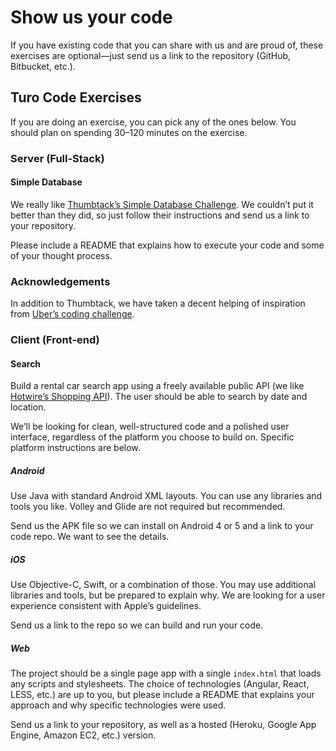 # Show us your code

If you have existing code that you can share with us and are proud of, these exercises are optional—just send us a link to the repository (GitHub, Bitbucket, etc.).

## Turo Code Exercises

If you are doing an exercise, you can pick any of the ones below. You should plan on spending 30–120 minutes on the exercise.

### Server (Full-Stack)

#### Simple Database

We really like [Thumbtack’s Simple Database Challenge][sdb]. We couldn’t put it better than they did, so just follow their instructions and send us a link to your repository.

[sdb]: https://www.thumbtack.com/challenges/simple-database

Please include a README that explains how to execute your code and some of your thought process. 

### Acknowledgements

In addition to Thumbtack, we have taken a decent helping of inspiration from [Uber’s coding challenge][uber].

[uber]: https://github.com/uber/coding-challenge-tools


### Client (Front-end)

#### Search

Build a rental car search app using a freely available public API (we like [Hotwire’s Shopping API][hotwire]). The user should be able to search by date and location.

We’ll be looking for clean, well-structured code and a polished user interface, regardless of the platform you choose to build on. Specific platform instructions are below.

[hotwire]: http://developer.hotwire.com/docs/Rental_Car_Shopping_API

##### Android

Use Java with standard Android XML layouts. You can use any libraries and tools you like. Volley and Glide are not required but recommended. 

Send us the APK file so we can install on Android 4 or 5 and a link to your code repo. We want to see the details.

##### iOS

Use Objective-C, Swift, or a combination of those. You may use additional libraries and tools, but be prepared to explain why. We are looking for a user experience consistent with Apple’s guidelines.  

Send us a link to the repo so we can build and run your code.

##### Web

The project should be a single page app with a single `index.html` that loads any scripts and stylesheets. The choice of technologies (Angular, React, LESS, etc.) are up to you, but please include a README that explains your approach and why specific technologies were used. 

Send us a link to your repository, as well as a hosted (Heroku, Google App Engine, Amazon EC2, etc.) version.

